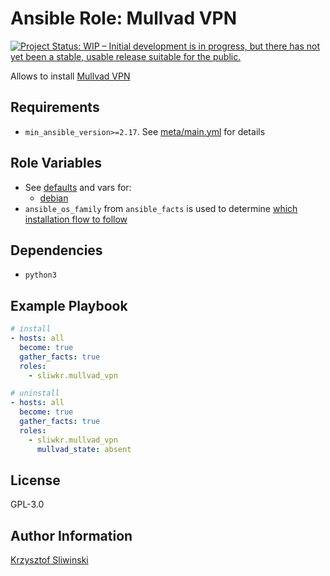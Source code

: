 
# Ansible Role: Mullvad VPN

[![Project Status: WIP – Initial development is in progress, but there has not yet been a stable, usable release suitable for the public.](https://www.repostatus.org/badges/latest/wip.svg)](https://www.repostatus.org/#wip)

Allows to install [Mullvad VPN](https://mullvad.net/en/vpn)

## Requirements

* `min_ansible_version>=2.17`. See [meta/main.yml](./meta/main.yml) for details

## Role Variables

* See [defaults](./defaults/main.yml) and vars for:
  * [debian](./vars/debian.yml)
* `ansible_os_family` from `ansible_facts` is used to determine [which installation flow to follow](./tasks/main.yml)

## Dependencies

* `python3`

## Example Playbook

```yml
# install
- hosts: all
  become: true
  gather_facts: true
  roles:
    - sliwkr.mullvad_vpn
```

```yml
# uninstall
- hosts: all
  become: true
  gather_facts: true
  roles:
    - sliwkr.mullvad_vpn
      mullvad_state: absent
```

## License

GPL-3.0

## Author Information

[Krzysztof Sliwinski](https://github.com/sliwkr)
